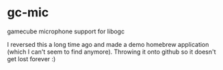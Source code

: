 gc-mic
======

gamecube microphone support for libogc

I reversed this a long time ago and made a demo homebrew application (which I can't seem to find anymore).
Throwing it onto github so it doesn't get lost forever :)
